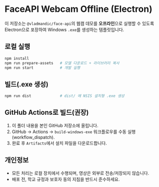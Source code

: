 # FaceAPI Webcam Offline (Electron)

이 저장소는 `@vladmandic/face-api`의 웹캠 데모를 **오프라인**으로 실행할 수 있도록
Electron으로 포장하여 Windows `.exe`를 생성하는 템플릿입니다.

## 로컬 실행
```bash
npm install
npm run prepare-assets   # 모델 다운로드 + 라이브러리 복사
npm run start            # 개발 실행
```

## 빌드(.exe 생성)
```bash
npm run dist             # dist/ 에 NSIS 설치형 .exe 생성
```

## GitHub Actions로 빌드(권장)
1) 이 폴더 내용을 본인 GitHub 저장소에 올립니다.
2) GitHub → Actions → `build-windows-exe` 워크플로우를 수동 실행(workflow_dispatch).
3) 완료 후 `Artifacts`에서 설치 파일을 다운로드합니다.

## 개인정보
- 모든 처리는 로컬 장치에서 수행되며, 영상은 외부로 전송/저장되지 않습니다.
- 배포 전, 학교 규정과 보호자 동의 지침을 반드시 준수하세요.

